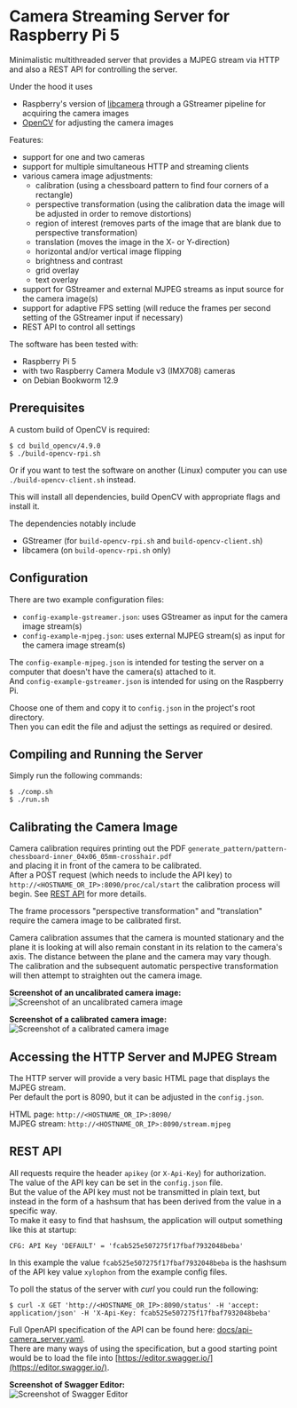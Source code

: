 # Camera Streaming Server for Raspberry Pi 5

Minimalistic multithreaded server that provides a MJPEG stream via HTTP and also
a REST API for controlling the server.

Under the hood it uses

- Raspberry's version of [libcamera](https://github.com/raspberrypi/libcamera) through a GStreamer pipeline for acquiring the camera images
- [OpenCV](https://github.com/opencv/opencv) for adjusting the camera images

Features:

- support for one and two cameras
- support for multiple simultaneous HTTP and streaming clients
- various camera image adjustments:
  - calibration (using a chessboard pattern to find four corners of a rectangle)
  - perspective transformation (using the calibration data the image will be adjusted in order to remove distortions)
  - region of interest (removes parts of the image that are blank due to perspective transformation)
  - translation (moves the image in the X- or Y-direction)
  - horizontal and/or vertical image flipping
  - brightness and contrast
  - grid overlay
  - text overlay
- support for GStreamer and external MJPEG streams as input source for the camera image(s)
- support for adaptive FPS setting (will reduce the frames per second setting of the GStreamer input if necessary)
- REST API to control all settings

The software has been tested with:

- Raspberry Pi 5
- with two Raspberry Camera Module v3 (IMX708) cameras
- on Debian Bookworm 12.9

## Prerequisites

A custom build of OpenCV is required:

```
$ cd build_opencv/4.9.0
$ ./build-opencv-rpi.sh
```

Or if you want to test the software on another (Linux) computer you can use `./build-opencv-client.sh` instead.

This will install all dependencies, build OpenCV with appropriate flags and install it.

The dependencies notably include

- GStreamer (for `build-opencv-rpi.sh` and `build-opencv-client.sh`)
- libcamera (on `build-opencv-rpi.sh` only)

## Configuration

There are two example configuration files:

- `config-example-gstreamer.json`: uses GStreamer as input for the camera image stream(s)
- `config-example-mjpeg.json`: uses external MJPEG stream(s) as input for the camera image stream(s)

The `config-example-mjpeg.json` is intended for testing the server on a computer that doesn't have the camera(s) attached to it.  
And `config-example-gstreamer.json` is intended for using on the Raspberry Pi.

Choose one of them and copy it to `config.json` in the project's root directory.  
Then you can edit the file and adjust the settings as required or desired.

## Compiling and Running the Server

Simply run the following commands:

```
$ ./comp.sh
$ ./run.sh
```

## Calibrating the Camera Image

Camera calibration requires printing out the PDF `generate_pattern/pattern-chessboard-inner_04x06_05mm-crosshair.pdf`  
and placing it in front of the camera to be calibrated.  
After a POST request (which needs to include the API key) to `http://<HOSTNAME_OR_IP>:8090/proc/cal/start`
the calibration process will begin. See [REST API](#rest-api) for more details.

The frame processors "perspective transformation" and "translation" require the camera image to be calibrated first.

Camera calibration assumes that the camera is mounted stationary and the plane it is looking at will also remain
constant in its relation to the camera's axis. The distance between the plane and the camera may vary though.  
The calibration and the subsequent automatic perspective transformation will then attempt
to straighten out the camera image.

**Screenshot of an uncalibrated camera image:**  
![Screenshot of an uncalibrated camera image](docs/mjpeg_stream-calibration-step1-uncalibrated-screenshot-sm.png "Screenshot of an uncalibrated camera image")

**Screenshot of a calibrated camera image:**  
![Screenshot of a calibrated camera image](docs/mjpeg_stream-calibration-step2-calibrated-screenshot-sm.png "Screenshot of a calibrated camera image")

## Accessing the HTTP Server and MJPEG Stream

The HTTP server will provide a very basic HTML page that displays the MJPEG stream.  
Per default the port is 8090, but it can be adjusted in the `config.json`.

HTML page: `http://<HOSTNAME_OR_IP>:8090/`  
MJPEG stream: `http://<HOSTNAME_OR_IP>:8090/stream.mjpeg`

## REST API

All requests require the header `apikey` (or `X-Api-Key`) for authorization.  
The value of the API key can be set in the `config.json` file.  
But the value of the API key must not be transmitted in plain text, but instead in the form of a hashsum that
has been derived from the value in a specific way.  
To make it easy to find that hashsum, the application will output something like this at startup:

```
CFG: API Key 'DEFAULT' = 'fcab525e507275f17fbaf7932048beba'
```

In this example the value `fcab525e507275f17fbaf7932048beba` is the hashsum of the API key value `xylophon` from
the example config files.

To poll the status of the server with *curl* you could run the following:

```
$ curl -X GET 'http://<HOSTNAME_OR_IP>:8090/status' -H 'accept: application/json' -H 'X-Api-Key: fcab525e507275f17fbaf7932048beba'
```

Full OpenAPI specification of the API can be found here: [docs/api-camera_server.yaml](docs/api-camera_server.yaml).  
There are many ways of using the specification, but a good starting point would be to load the file into [https://editor.swagger.io/](https://editor.swagger.io/).

**Screenshot of Swagger Editor:**  
![Screenshot of Swagger Editor](docs/api-camera_server-sm.png "Screenshot of Swagger Editor")
